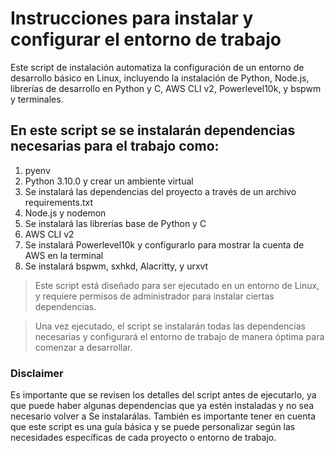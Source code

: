 # Instrucciones para instalar y configurar el entorno de trabajo
Este script de instalación automatiza la configuración de un entorno de desarrollo básico en Linux, incluyendo la instalación de Python, Node.js, librerías de desarrollo en Python y C, AWS CLI v2, Powerlevel10k, y bspwm y terminales.

## En este script se se instalarán dependencias necesarias para el trabajo como:
1. pyenv
2. Python 3.10.0 y crear un ambiente virtual
3. Se instalará las dependencias del proyecto a través de un archivo requirements.txt
4. Node.js y nodemon
5. Se instalará las librerías base de Python y C
6. AWS CLI v2
7. Se instalará Powerlevel10k y configurarlo para mostrar la cuenta de AWS en la terminal
8. Se instalará bspwm, sxhkd, Alacritty, y urxvt

>Este script está diseñado para ser ejecutado en un entorno de Linux, y requiere permisos de administrador para instalar ciertas dependencias.

>Una vez ejecutado, el script se instalarán todas las dependencias necesarias y configurará el entorno de trabajo de manera óptima para comenzar a desarrollar.

### **Disclaimer**
Es importante que se revisen los detalles del script antes de ejecutarlo, ya que puede haber algunas dependencias que ya estén instaladas y no sea necesario volver a Se instalarálas. También es importante tener en cuenta que este script es una guía básica y se puede personalizar según las necesidades específicas de cada proyecto o entorno de trabajo.